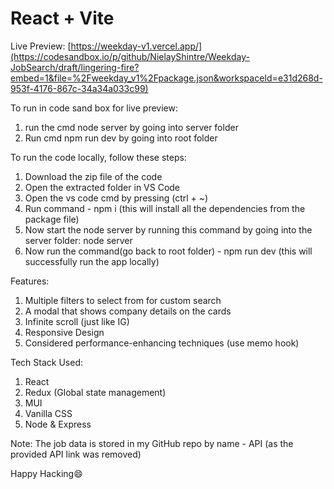 # React + Vite

Live Preview: [https://weekday-v1.vercel.app/](https://codesandbox.io/p/github/NielayShintre/Weekday-JobSearch/draft/lingering-fire?embed=1&file=%2Fweekday_v1%2Fpackage.json&workspaceId=e31d268d-953f-4176-867c-34a34a033c99)

To run in code sand box for live preview:
1. run the cmd node server by going into server folder
2. Run cmd npm run dev by going into root folder


To run the code locally, follow these steps:
1. Download the zip file of the code
2. Open the extracted folder in VS Code
3. Open the vs code cmd by pressing (ctrl + ~)
4. Run command - npm i (this will install all the dependencies from the package file)
5. Now start the node server by running this command by going into the server folder: node server
6. Now run the command(go back to root folder) - npm run dev (this will successfully run the app locally)


Features: 
1. Multiple filters to select from for custom search
2. A modal that shows company details on the cards
3. Infinite scroll (just like IG)
4. Responsive Design
5. Considered performance-enhancing techniques (use memo hook)

Tech Stack Used:
1. React
2. Redux (Global state management)
3. MUI
4. Vanilla CSS
5. Node & Express 

Note: The job data is stored in my GitHub repo by name - API (as the provided API link was removed)

Happy Hacking😄
